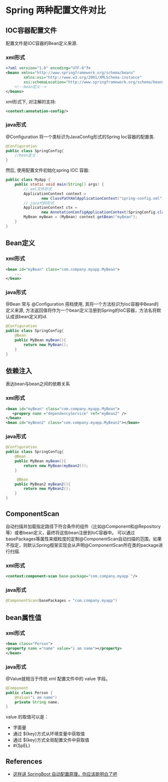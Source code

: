 # Spring 两种配置文件对比


<!--more-->


## IOC容器配置文件

配置文件是IOC容器的Bean定义来源.

### xml形式

```xml
<?xml version="1.0" encoding="UTF-8"?>
<beans xmlns="http://www.springframework.org/schema/beans"
        xmlns:xsi="http://www.w3.org/2001/XMLSchema-instance"
        xsi:schemaLocation="http://www.springframework.org/schema/beans http://www.springframework.org/schema/beans/spring-beans.xsd">
    <!--bean定义-->
</beans>
```

xml形式下, 对注解的支持:
```xml
<context:annotation-config/>
```

### java形式
@Configuration 将一个类标识为JavaConfig形式的Spring Ioc容器的配置类.
```java
@Configuration
public class SpringConfig{
    //bean定义
}
```

然后, 使用配置文件初始化spring IOC 容器:

```java
public class MyApp {
    public static void main(String[] args) {
        // xml文件形式
        ApplicationContext context =
                new ClassPathXmlApplicationContext("spring-config.xml");
        // java代码形式
        ApplicationContext ctx =
                new AnnotationConfigApplicationContext(SpringConfig.class);
        MyBean myBean = (MyBean) context.getBean("myBean");
    }
}
```

## Bean定义

### xml形式

```xml
<bean id="myBean" class="com.company.myapp.MyBean">
    ...
</bean>
```

### java形式
@Bean 常与 @Configuration 搭档使用, 其将一个方法标识为Ioc容器中Bean的定义来源, 方法返回值将作为一个bean定义注册到Spring的IoC容器，方法名将默认成该bean定义的id.
```java
@Configuration
public class SpringConfig{
    @Bean
    public MyBean myBean(){
        return new MyBean();
    }
}
```

## 依赖注入
表达bean与bean之间的依赖关系

### xml形式
```xml
<bean id="myBean" class="com.company.myapp.MyBean">
   <propery name ="dependencyService" ref="myBean2" />
</bean>
<bean id="myBean2" class="com.company.myapp.MyBean2"></bean>
```

### java形式

```java
@Configuration
public class SpringConfig{
    @Bean
    public MyBean myBean(){
        return new MyBean(myBean2());
    }

     @Bean
    public MyBean2 myBean2(){
        return new MyBean2();
    }
}
```

## ComponentScan
自动扫描并加载指定路径下符合条件的组件（比如@Component和@Repository等）或者bean定义，最终将这些bean注册到IoC容器中。
可以通过basePackages等属性来细粒度的定制@ComponentScan自动扫描的范围，如果不指定，则默认Spring框架实现会从声明@ComponentScan所在类的package进行扫描.

### xml形式
```xml
<context:component-scan base-package="com.company.myapp`"/>
```

### java形式
```java
@ComponentScan(basePackages = "com.company.myapp")
```

## bean属性值

### xml形式
```xml
<bean class="Person">
<property name ="name" value="i am name"></property>
</bean>
```

### java形式
@Value就相当于传统 xml 配置文件中的 value 字段。
```java
@Component
public class Person {
    @Value("i am name")
    private String name;
}
```

value 的取值可以是：

* 字面量
* 通过 ${key}方式从环境变量中获取值
* 通过 ${key}方式全局配置文件中获取值
* #{SpEL}

## References

* [这样讲 SpringBoot 自动配置原理，你应该能明白了吧](https://zhuanlan.zhihu.com/p/90399818)
